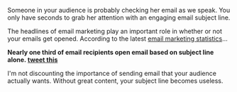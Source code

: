 Someone in your audience is probably checking her email as we speak. You
only have seconds to grab her attention with an engaging email subject
line.


The headlines of email marketing play an important role in whether or
not your emails get opened. According to the latest [email marketing
statistics](/blog/2014/01/06/email-marketing-statistics-2014/)…

**Nearly one third of email recipients open email based on subject line
alone.&nbsp;[tweet this](http://ctt.ec/z9woa)**

I&apos;m not discounting the importance of sending email that your audience
actually wants. Without great content, your subject line becomes
useless.

